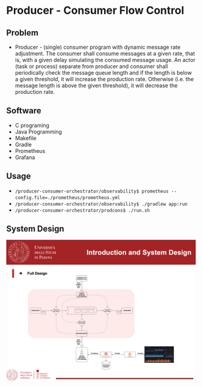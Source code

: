 # Producer - Consumer Flow Control 

Problem
---------
- Producer - (single) consumer program with dynamic message rate adjustment. The consumer shall consume messages at a given rate, that is, with a given delay simulating the consumed message usage. An actor (task or process) separate from producer and consumer shall periodically check the message queue length and if the length is below a given threshold, it will increase the production rate. Otherwise (i.e. the message length is above the given threshold), it will decrease the production rate.

Software
---------
- C programing
- Java Programming
- Makefile
- Gradle
- Prometheus
- Grafana

Usage
--------- 
- `/producer-consumer-orchestrator/observability$ prometheus --config.file=./prometheus/prometheus.yml`
- `/producer-consumer-orchestrator/observability$ ./gradlew app:run`
- `/producer-consumer-orchestrator/prodcons$ ./run.sh`

System Design
---------
<img src = https://github.com/thecuongthehieu/producer-consumer-orchestrator/blob/master/documents/images/System_Design.png>  
